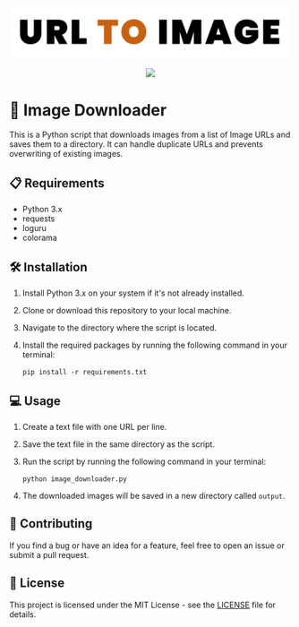![Image Downloader logo](https://github.com/bebedi15/urltoimage/blob/main/urltoimage.png?raw=true)


<div align='center'>




  
  <img src='https://img.shields.io/badge/License-MIT-blue.svg'>
  


</div>

# 🌅 Image Downloader
This is a Python script that downloads images from a list of Image URLs and saves them to a directory. It can handle duplicate URLs and prevents overwriting of existing images.


## 📋 Requirements

- Python 3.x
- requests
- loguru
- colorama

## 🛠️ Installation

1. Install Python 3.x on your system if it's not already installed.
2. Clone or download this repository to your local machine.
3. Navigate to the directory where the script is located.
4. Install the required packages by running the following command in your terminal:

    ```
    pip install -r requirements.txt
    ```

## 💻 Usage

1. Create a text file with one URL per line.
2. Save the text file in the same directory as the script.
3. Run the script by running the following command in your terminal:

    ```
    python image_downloader.py
    ```

4. The downloaded images will be saved in a new directory called `output`.

## 🤝 Contributing

If you find a bug or have an idea for a feature, feel free to open an issue or submit a pull request.

## 📄 License

This project is licensed under the MIT License - see the [LICENSE](LICENSE) file for details.

